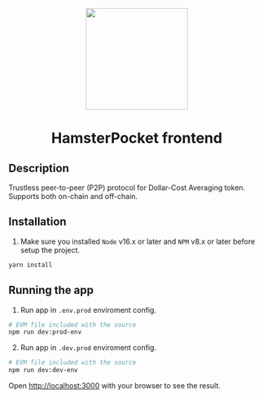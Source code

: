 <p align="center">
  <a href="https://ant.design">
    <img width="200" src="https://cavies.notion.site/image/https%3A%2F%2Fs3-us-west-2.amazonaws.com%2Fsecure.notion-static.com%2F5be89023-c777-4dc5-98ac-85d6c495bf94%2FUntitled.png?id=fd02a538-44bd-4a81-9dc9-3e4b854875be&table=block&spaceId=4b980001-ecea-4d73-93d4-792b10d7fa1a&width=2000&userId=&cache=v2">
  </a>
</p>

<h1 align="center">HamsterPocket frontend</h1>

</div>

## Description
Trustless peer-to-peer (P2P) protocol for Dollar-Cost Averaging token.
Supports both on-chain and off-chain.

## Installation

1. Make sure you installed `Node` v16.x or later and `NPM` v8.x or later before setup the project.

```bash
yarn install
```

## Running the app

1. Run app in `.env.prod` enviroment config.
```bash
# EVM file included with the source
npm run dev:prod-env
```

2. Run app in `.dev.prod` enviroment config.
```bash
# EVM file included with the source
npm run dev:dev-env
```

Open [http://localhost:3000](http://localhost:3000) with your browser to see the result.